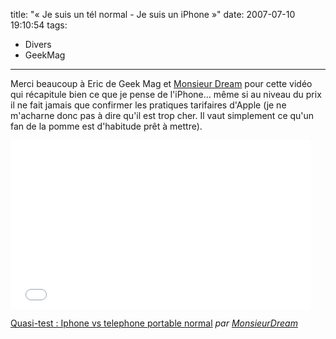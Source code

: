title: "«&#160;Je suis un tél normal - Je suis un iPhone&#160;»"
date: 2007-07-10 19:10:54
tags:
  - Divers
  - GeekMag
---

Merci beaucoup à Eric de Geek Mag et [Monsieur Dream](//www.cyprien.fr/index.php/2007/08/30/115-je-ne-veux-pas-etre-dans-la-tete-d-un-pro-mac-fanatise/) pour cette vidéo qui récapitule bien ce que je pense de l'iPhone&#8230; même si au niveau du prix il ne fait jamais que confirmer les pratiques tarifaires d'Apple (je ne m'acharne donc pas à dire qu'il est trop cher. Il vaut simplement ce qu'un fan de la pomme est d'habitude prêt à mettre).

<iframe frameborder="0" width="480" height="270" src="//www.dailymotion.com/embed/video/x2fj4m" allowfullscreen></iframe>

[Quasi-test : Iphone vs telephone portable normal](//www.dailymotion.com/video/x2fj4m_quasi-test-iphone-vs-telephone-port_tech) _par [MonsieurDream](//www.dailymotion.com/MonsieurDream)_